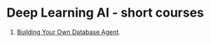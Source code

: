 # Deep Learning AI - short courses
1. [Building Your Own Database Agent](https://www.deeplearning.ai/short-courses/building-your-own-database-agent/).
